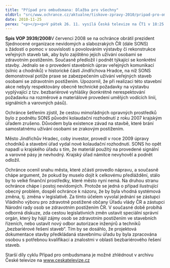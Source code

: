 ```yaml
---
title: "Případ pro ombudsmana: Dlažba pro všechny"
oldUrl: "src/www.ochrance.cz/aktualne/tiskove-zpravy-2010/pripad-pro-ombudsmana-dlazba-pro-vsechny"
date: 2010-11-25
perex: "<p></p><p>V pátek 26. 11. vysílá Česká televize na ČT1 v 18:25 třináctý díl cyklu Případ pro ombudsmana (repríze v pondělí 29. 11. ve 12:25 na ČT2). Díl nazvaný Dlažba pro všechny se týká veřejných staveb, jejichž výstavba či rekonstrukce je povolována bez toho, aby splňovaly podmínky pro přístupnost osobám se zdravotním postižením. </p>"
---
```


<!-- imported from the old website -->

<p><strong>Spis VOP 3939/2008</strong>V červenci 2008 se na ochránce obrátil prezident Sjednocené organizace nevidomých a slabozrakých ČR (dále SONS) s žádostí o pomoc v souvislosti s povolováním výstavby či rekonstrukce veřejných staveb tak, aby bylo zajištěno jejich užívání osobami se zdravotním postižením. Současně předložil i podnět týkající se konkrétní stavby. Jednalo se o provedení stavebních úprav veřejných komunikací (silnic a chodníků) v historické části Jindřichova Hradce, na níž SONS demonstroval potíže praxe se zabezpečením užívání veřejných staveb osobami se zdravotním postižením. Upozornil, že při realizaci této stavební akce nebyly respektovány obecně technické požadavky na výstavbu vyplývající z tzv. bezbariérové vyhlášky (konkrétně nerespektování požadavku na rozměrové a materiálové provedení umělých vodících linií, signálních a varovných pásů).</p><p>Ochránce šetřením zjistil, že cestou mimořádných opravných prostředků bylo z podnětu SONS původní kolaudační rozhodnutí z roku 2007 krajským úřadem zrušeno. Důvodem byla existence závad na stavbě, které brání samostatnému užívání osobami se zrakovým postižením. </p><p>Město Jindřichův Hradec, coby investor, provedl v roce 2009 úpravy chodníků a stavební úřad vydal nové kolaudační rozhodnutí. SONS ho opět napadl u krajského úřadu s tím, že materiál použitý na provedené signální a varovné pásy je nevhodný. Krajský úřad námitce nevyhověl a podnět odložil.</p><p>Ochránce ocenil snahu města, které zčásti provedlo nápravu, a současně chápe argument, že pokud by muselo dojít k celkovému předláždění, stálo by to velké finanční prostředky, které město nyní nemá. Na druhou stranu ochránce chápe i postoj nevidomých. Protože se jedná o případ ilustrující obecný problém, dospěl ochránce k názoru, že by byla vhodná systémová změna, tj. změna v legislativě. Za tímto účelem vyvolal jednání se zástupci Vládního výboru pro zdravotně postižené občany Úřadu vlády ČR a zástupci Národní rady osob se zdravotním postižením ČR. V současné době probíhá odborná diskuze, zda cestou legislativních změn ustavit speciální správní orgán, který by hájil zájmy osob se zdravotním postižením ve stavebních řízeních, nebo ustavit nový odbor autorizace inženýrů a techniků „bezbariérové řešení staveb“. Tím by se dosáhlo, že projektová dokumentace stavby předkládaná stavebnímu úřadu by byla zpracována osobou s potřebnou kvalifikací a znalostmi v oblasti bezbariérového řešení staveb.</p><p>Starší díly cyklu Případ pro ombudsmana je možné zhlédnout v archivu České televize na <a title="Otevření do nového okna" href="http://www.ceskatelevize.cz/" target="_blank">www.ceskatelevize.cz</a> <img alt="" src="https://www.ochrance.cz/typo3/ext/od_linkdesc/icons/external.gif" class="od_linkdesc_icon_external" /> </p><p></p><p></p>
